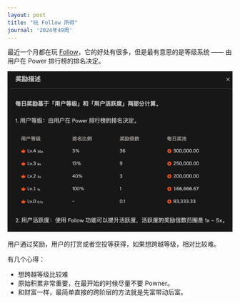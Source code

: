 ```yaml
---
layout: post
title: "玩 Follow 所得"
journal: '2024年49周'
---
```


最近一个月都在玩 [Follow](https://follow.is/)，它的好处有很多，但是最有意思的是等级系统 —— 由用户在 Power 排行榜的排名决定。

![power](/assets/images/2024-12-07/power.png)

用户通过奖励，用户的打赏或者空投等获得，如果想跨越等级，相对比较难。

有几个心得：
- 想跨越等级比较难
- 原始积累非常重要，在最开始的时候尽量不要 Powner。
- 和财富一样，最简单直接的跨阶层的方法就是先富带动后富。


